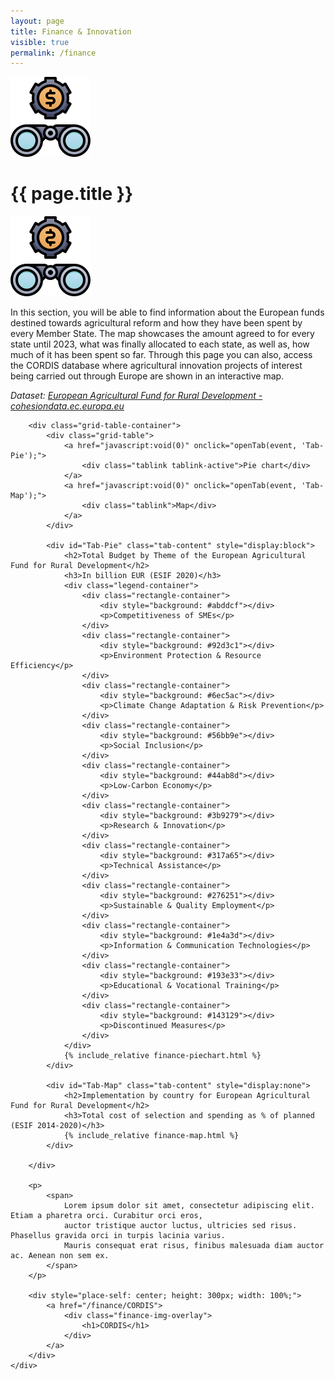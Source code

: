 ```yaml
---
layout: page
title: Finance & Innovation
visible: true
permalink: /finance
---
```


<div class="finance">
	<div class="centered-title">
		<img src="/assets/icons/DrawKit-SaaS/Color/Binocular.svg">
		<h1>{{ page.title }}</h1>
		<img src="/assets/icons/DrawKit-SaaS/Color/Binocular.svg" style="transform: scaleX(-1);">
	</div>
	<div class="flex-container">
		<p>
			In this section, you will be able to find <span class="highlighted">information about the European funds
				destined towards agricultural reform and how they have been spent</span> by every Member State. The map
			showcases the amount agreed to for every state until 2023, what was finally allocated to each state, as well
			as, how much of it has been spent so far. Through this page you can also, access the CORDIS database where
			agricultural innovation projects of interest being carried out through Europe are shown in an interactive
			map.
		</p>
		<p style="font-style: italic;">
			<span>
				Dataset:
				<a class="underlined" href="https://cohesiondata.ec.europa.eu/funds/eafrd">European Agricultural Fund
					for Rural Development - cohesiondata.ec.europa.eu</a>
			</span>
		</p>

		<div class="grid-table-container">
			<div class="grid-table">
				<a href="javascript:void(0)" onclick="openTab(event, 'Tab-Pie');">
					<div class="tablink tablink-active">Pie chart</div>
				</a>
				<a href="javascript:void(0)" onclick="openTab(event, 'Tab-Map');">
					<div class="tablink">Map</div>
				</a>
			</div>

			<div id="Tab-Pie" class="tab-content" style="display:block">
				<h2>Total Budget by Theme of the European Agricultural Fund for Rural Development</h2>
				<h3>In billion EUR (ESIF 2020)</h3>
				<div class="legend-container">
					<div class="rectangle-container">
						<div style="background: #abddcf"></div>
						<p>Competitiveness of SMEs</p>
					</div>
					<div class="rectangle-container">
						<div style="background: #92d3c1"></div>
						<p>Environment Protection & Resource Efficiency</p>
					</div>
					<div class="rectangle-container">
						<div style="background: #6ec5ac"></div>
						<p>Climate Change Adaptation & Risk Prevention</p>
					</div>
					<div class="rectangle-container">
						<div style="background: #56bb9e"></div>
						<p>Social Inclusion</p>
					</div>
					<div class="rectangle-container">
						<div style="background: #44ab8d"></div>
						<p>Low-Carbon Economy</p>
					</div>
					<div class="rectangle-container">
						<div style="background: #3b9279"></div>
						<p>Research & Innovation</p>
					</div>
					<div class="rectangle-container">
						<div style="background: #317a65"></div>
						<p>Technical Assistance</p>
					</div>
					<div class="rectangle-container">
						<div style="background: #276251"></div>
						<p>Sustainable & Quality Employment</p>
					</div>
					<div class="rectangle-container">
						<div style="background: #1e4a3d"></div>
						<p>Information & Communication Technologies</p>
					</div>
					<div class="rectangle-container">
						<div style="background: #193e33"></div>
						<p>Educational & Vocational Training</p>
					</div>
					<div class="rectangle-container">
						<div style="background: #143129"></div>
						<p>Discontinued Measures</p>
					</div>
				</div>
				{% include_relative finance-piechart.html %}
			</div>

			<div id="Tab-Map" class="tab-content" style="display:none">
				<h2>Implementation by country for European Agricultural Fund for Rural Development</h2>
				<h3>Total cost of selection and spending as % of planned (ESIF 2014-2020)</h3>
				{% include_relative finance-map.html %}
			</div>

		</div>

		<p>
			<span>
				Lorem ipsum dolor sit amet, consectetur adipiscing elit. Etiam a pharetra orci. Curabitur orci eros,
				auctor tristique auctor luctus, ultricies sed risus. Phasellus gravida orci in turpis lacinia varius.
				Mauris consequat erat risus, finibus malesuada diam auctor ac. Aenean non sem ex.
			</span>
		</p>

		<div style="place-self: center; height: 300px; width: 100%;">
			<a href="/finance/CORDIS">
				<div class="finance-img-overlay">
					<h1>CORDIS</h1>
				</div>
			</a>
		</div>
	</div>

</div>


<style>
	.loader-spinner {
		border-left: 1.1em solid #44AB8D !important;
	}

	.chart-background {
		fill: transparent !important;
	}

	.d3-scatter-chart svg {
		background-color: transparent !important;
	}

	.chart1 .color-box {
		background-color: #44AB8D !important;
	}

	.chart1 .s0,
	.chart1 .sEAFRD {
		fill: #44AB8D;
	}

	.content label,
	.content [type="checkbox"] {
		display: initial;
	}

	.ec-chart {
		padding: 0;
	}
</style>


<script>
	// var checkBarChart = setInterval(function () {
	// 	wrapper1 = document.getElementsByClassName("d3-bar-chart")[0];
	// 	chart1 = wrapper1.children[0];
	// 	if (chart1) {
	// 		clearInterval(checkBarChart);
	// 		chart1.setAttribute("viewBox", "0 0 380 1200");
	// 		chart1.setAttribute("height", "575px")
	// 	}
	// }, 100);

	// var checkCheckbox = setInterval(function () {
	// 	fixed_axes_checkbox = document.getElementsByClassName("ec-chart")[1].getElementsByTagName("input")[0]
	// 	if (fixed_axes_checkbox) {
	// 		clearInterval(checkCheckbox);
	// 		fixed_axes_checkbox.checked = false;
	// 		fixed_axes_checkbox.onchange();
	// 	}
	// }, 500);

	function openTab(evt, cityName) {
		var i, x, tablinks;
		x = document.getElementsByClassName("tab-content");
		for (i = 0; i < x.length; i++) {
			x[i].style.display = "none";
		}
		tablinks = document.getElementsByClassName("tablink");
		for (i = 0; i < x.length; i++) {
			tablinks[i].className = tablinks[i].className.replace(" tablink-active", "");
		}
		document.getElementById(cityName).style.display = "block";
		evt.currentTarget.firstElementChild.className += " tablink-active";
	}
</script>